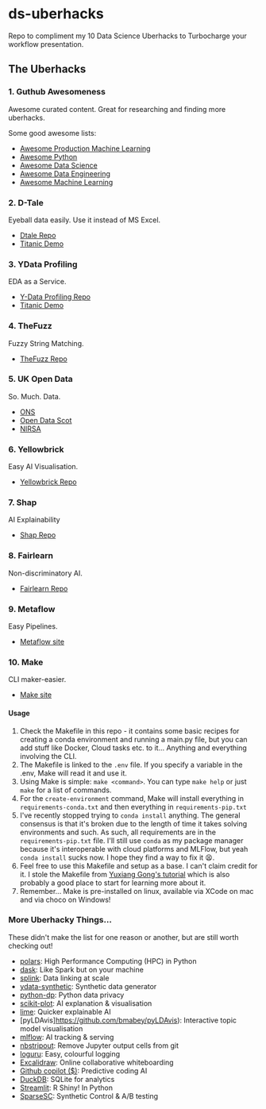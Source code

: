 # ds-uberhacks

Repo to compliment my 10 Data Science Uberhacks to Turbocharge your workflow presentation.

## The Uberhacks

### 1. Guthub Awesomeness
Awesome curated content. Great for researching and finding more uberhacks.

Some good awesome lists:
* [Awesome Production Machine Learning](https://github.com/EthicalML/awesome-production-machine-learning)
* [Awesome Python](https://github.com/vinta/awesome-python)
* [Awesome Data Science](https://github.com/academic/awesome-datascience)
* [Awesome Data Engineering](https://github.com/igorbarinov/awesome-data-engineering)
* [Awesome Machine Learning](https://github.com/josephmisiti/awesome-machine-learning)

### 2. D-Tale
Eyeball data easily. Use it instead of MS Excel.
* [Dtale Repo](https://github.com/man-group/dtale)
* [Titanic Demo](http://alphatechadmin.pythonanywhere.com/dtale/main/7)

### 3. YData Profiling
EDA as a Service.
* [Y-Data Profiling Repo](https://github.com/ydataai/ydata-profiling)
* [Titanic Demo](https://ydata-profiling.ydata.ai/examples/master/titanic/titanic_report.html)

### 4. TheFuzz
Fuzzy String Matching.
* [TheFuzz Repo](https://github.com/seatgeek/thefuzz)

### 5. UK Open Data
So. Much. Data.
* [ONS](https://www.ons.gov.uk/)
* [Open Data Scot](https://opendata.scot/)
* [NIRSA](https://www.nisra.gov.uk/)

### 6. Yellowbrick
Easy AI Visualisation.
* [Yellowbrick Repo](https://github.com/DistrictDataLabs/yellowbrick)

### 7. Shap
AI Explainability
* [Shap Repo](https://github.com/slundberg/shap)

### 8. Fairlearn
Non-discriminatory AI.
* [Fairlearn Repo](https://github.com/fairlearn/fairlearn)

### 9. Metaflow
Easy Pipelines.
* [Metaflow site](https://metaflow.org)

### 10. Make
CLI maker-easier.
* [Make site](https://www.gnu.org/software/make)

#### Usage
1. Check the Makefile in this repo - it contains some basic recipes for creating a conda 
environment and running a main.py file, but you can add stuff like Docker, Cloud tasks etc. 
to it... Anything and everything involving the CLI.
2. The Makefile is linked to the `.env` file. If you specify a variable in the .env, Make will
read it and use it.
3. Using Make is simple: `make <command>`. You can type `make help` or just `make` for a list 
of commands.
4. For the `create-environment` command, Make will install everything in `requirements-conda.txt`
and then everything in `requirements-pip.txt`
5. I've recently stopped trying to `conda install` anything. The general consensus is that it's 
broken due to the length of time it takes solving environments and such. As such, all requirements 
are in the `requirements-pip.txt` file. I'll still use `conda` as my package manager because it's
interoperable with cloud platforms and MLFlow, but yeah `conda install` sucks now. I hope they
find a way to fix it 😫.
6. Feel free to use this Makefile and setup as a base. I can't claim credit for it. I stole the
Makefile from [Yuxiang Gong's tutorial](https://medium.com/@ygong/create-virtualenv-for-data-science-projects-with-one-command-only-7bec3548419f)
which is also probably a good place to start for learning more about it. 
7. Remember... Make is pre-installed on linux, available via XCode on mac and via choco on Windows!


### More Uberhacky Things...

These didn't make the list for one reason or another, but are still worth checking out!

* [polars](https://github.com/pola-rs/polars): High Performance Computing (HPC) in Python
* [dask](https://github.com/dask/dask): Like Spark but on your machine
* [splink](https://github.com/moj-analytical-services/splink): Data linking at scale
* [ydata-synthetic](https://github.com/ydataai/ydata-synthetic): Synthetic data generator
* [python-dp](https://github.com/OpenMined/PyDP): Python data privacy
* [scikit-plot](https://github.com/reiinakano/scikit-plot): AI explanation & visualisation
* [lime](https://github.com/marcotcr/lime): Quicker explainable AI
* [pyLDAvis]https://github.com/bmabey/pyLDAvis): Interactive topic model visualisation
* [mlflow](https://github.com/mlflow/mlflow): AI tracking & serving
* [nbstripout](https://github.com/kynan/nbstripout): Remove Jupyter output cells from git
* [loguru](https://github.com/Delgan/loguru): Easy, colourful logging
* [Excalidraw](https://excalidraw.com/): Online collaborative whiteboarding
* [Github copilot ($)](https://github.com/features/copilot): Predictive coding AI
* [DuckDB](https://github.com/duckdb/duckdb): SQLite for analytics
* [Streamlit](https://github.com/streamlit/streamlit): R Shiny! In Python
* [SparseSC](https://github.com/microsoft/SparseSC): Synthetic Control & A/B testing
